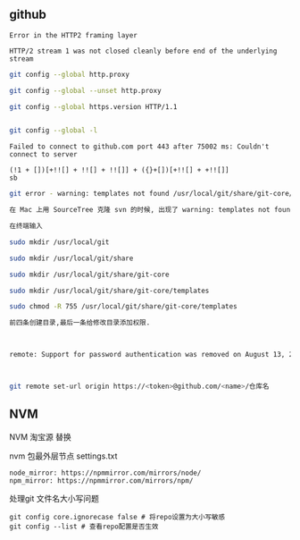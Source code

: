 ## github

`Error in the HTTP2 framing layer`


`HTTP/2 stream 1 was not closed cleanly before end of the underlying stream`


```bash
git config --global http.proxy

git config --global --unset http.proxy

git config --global https.version HTTP/1.1


git config --global -l
```

```
Failed to connect to github.com port 443 after 75002 ms: Couldn't connect to server

(!1 + [])[+!![] + !![] + !![]] + ({}+[])[+!![] + +!![]]
sb
```



```bash
git error - warning: templates not found /usr/local/git/share/git-core/templates

在 Mac 上用 SourceTree 克隆 svn 的时候, 出现了 warning: templates not found /usr/local/git/share/git-core/templates 警告,导致克隆失败. 怎么办呢.

在终端输入 

sudo mkdir /usr/local/git

sudo mkdir /usr/local/git/share

sudo mkdir /usr/local/git/share/git-core

sudo mkdir /usr/local/git/share/git-core/templates

sudo chmod -R 755 /usr/local/git/share/git-core/templates

前四条创建目录,最后一条给修改目录添加权限.



remote: Support for password authentication was removed on August 13, 2021.



git remote set-url origin https://<token>@github.com/<name>/仓库名
```


## NVM

NVM  淘宝源 替换

nvm 包最外层节点
settings.txt

```
node_mirror: https://npmmirror.com/mirrors/node/
npm_mirror: https://npmmirror.com/mirrors/npm/
```


处理git 文件名大小写问题

```
git config core.ignorecase false # 将repo设置为大小写敏感
git config --list # 查看repo配置是否生效
```
